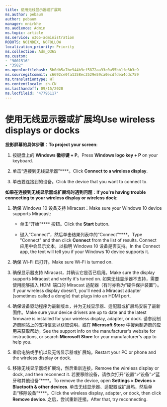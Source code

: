 ```yaml
---
title: 使用无线显示器或扩展坞
ms.author: pebaum
author: pebaum
manager: mnirkhe
ms.audience: Admin
ms.topic: article
ms.service: o365-administration
ROBOTS: NOINDEX, NOFOLLOW
localization_priority: Priority
ms.collection: Adm_O365
ms.custom:
- "9001516"
- "3582"
ms.openlocfilehash: 5b0db5a7be944b9cf5872aa93c0a55bb1fe6b3c9
ms.sourcegitcommit: c6692ce0fa1358ec3529e59ca0ecdfdea4cdc759
ms.translationtype: HT
ms.contentlocale: zh-CN
ms.lasthandoff: 09/15/2020
ms.locfileid: "47795117"
---
```

# <a name="use-wireless-displays-or-docks"></a><span data-ttu-id="48168-102">使用无线显示器或扩展坞</span><span class="sxs-lookup"><span data-stu-id="48168-102">Use wireless displays or docks</span></span>

<span data-ttu-id="48168-103">**投影屏幕的具体步骤**：</span><span class="sxs-lookup"><span data-stu-id="48168-103">**To project your screen**:</span></span>

1. <span data-ttu-id="48168-104">按键盘上的 **Windows 徽标键 + P**。</span><span class="sxs-lookup"><span data-stu-id="48168-104">Press **Windows logo key + P** on your keyboard.</span></span>

2. <span data-ttu-id="48168-105">单击“连接到无线显示器”\*\*\*\*。</span><span class="sxs-lookup"><span data-stu-id="48168-105">Click **Connect to a wireless display**.</span></span>

3. <span data-ttu-id="48168-106">单击要连接到的设备。</span><span class="sxs-lookup"><span data-stu-id="48168-106">Click the device that you want to connect to.</span></span>

<span data-ttu-id="48168-107">**如果在连接到无线显示器或扩展坞时遇到问题**：</span><span class="sxs-lookup"><span data-stu-id="48168-107">**If you're having trouble connecting to your wireless display or wireless dock**:</span></span>

1. <span data-ttu-id="48168-108">确保 Windows 10 设备支持 Miracast：</span><span class="sxs-lookup"><span data-stu-id="48168-108">Make sure your Windows 10 device supports Miracast:</span></span> 

    - <span data-ttu-id="48168-109">单击“开始”\*\*\*\* 按钮。</span><span class="sxs-lookup"><span data-stu-id="48168-109">Click the **Start** button.</span></span>
    
    - <span data-ttu-id="48168-110">键入“Connect”，然后单击结果列表中的“Connect”\*\*\*\*。</span><span class="sxs-lookup"><span data-stu-id="48168-110">Type "Connect" and then click **Connect** from the list of results.</span></span> <span data-ttu-id="48168-111">Connect 应用中会显示文本，以指明 Windows 10 设备是否支持。</span><span class="sxs-lookup"><span data-stu-id="48168-111">In the Connect app, the text will tell you if your Windows 10 device supports it.</span></span> 

2. <span data-ttu-id="48168-112">确保 Wi-Fi 已打开。</span><span class="sxs-lookup"><span data-stu-id="48168-112">Make sure Wi-Fi is turned on.</span></span> 

3. <span data-ttu-id="48168-113">确保显示器支持 Miracast，并确认它是否已启用。</span><span class="sxs-lookup"><span data-stu-id="48168-113">Make sure the display supports Miracast and verify it's turned on.</span></span> <span data-ttu-id="48168-114">如果无线显示器不支持，需要使用能够插入 HDMI 端口的 Miracast 适配器（有时亦称为“硬件保护装置”）。</span><span class="sxs-lookup"><span data-stu-id="48168-114">If your wireless display doesn't, you'll need a Miracast adapter (sometimes called a dongle) that plugs into an HDMI port.</span></span>

4. <span data-ttu-id="48168-115">确保设备驱动程序为最新版本，并为无线显示器、适配器或扩展坞安装了最新固件。</span><span class="sxs-lookup"><span data-stu-id="48168-115">Make sure your device drivers are up to date and the latest firmware is installed for your wireless display, adapter, or dock.</span></span> <span data-ttu-id="48168-116">请参阅制造商网站上的支持信息以获取说明，或在 **Microsoft Store** 中搜索制造商的应用来获取帮助。</span><span class="sxs-lookup"><span data-stu-id="48168-116">See the support info on the manufacturer's website for instructions, or search **Microsoft Store** for your manufacturer's app to help you.</span></span>

5. <span data-ttu-id="48168-117">重启电脑或手机以及无线显示器或扩展坞。</span><span class="sxs-lookup"><span data-stu-id="48168-117">Restart your PC or phone and the wireless display or dock.</span></span>

6. <span data-ttu-id="48168-118">移除无线显示器或扩展坞，然后重新连接。</span><span class="sxs-lookup"><span data-stu-id="48168-118">Remove the wireless display or dock, and then reconnect it.</span></span> <span data-ttu-id="48168-119">若要移除设备，请依次打开“设置”>“设备”>“蓝牙和其他设备”\*\*\*\*。</span><span class="sxs-lookup"><span data-stu-id="48168-119">To remove the device, open **Settings > Devices  > Bluetooth & other devices**.</span></span> <span data-ttu-id="48168-120">单击无线显示器、适配器或扩展坞，然后单击“移除设备”\*\*\*\*。</span><span class="sxs-lookup"><span data-stu-id="48168-120">Click the wireless display, adapter, or dock, then click **Remove device**.</span></span> <span data-ttu-id="48168-121">之后，尝试重新连接。</span><span class="sxs-lookup"><span data-stu-id="48168-121">After that, try reconnecting.</span></span>
